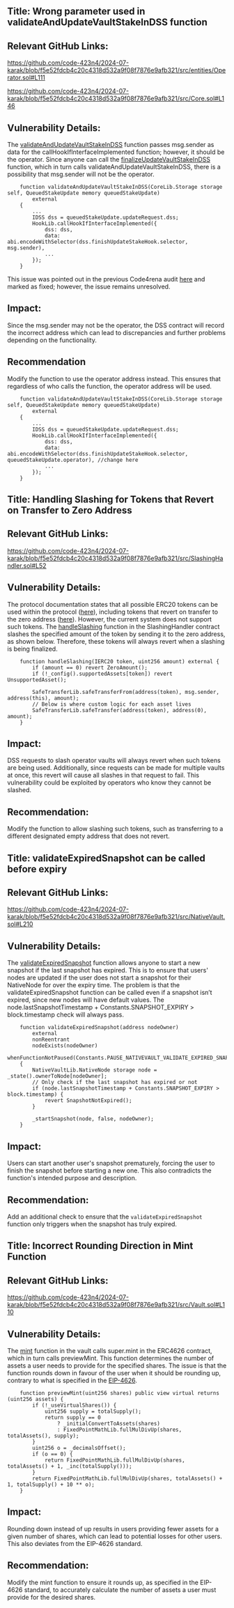 ## Title: Wrong parameter used in validateAndUpdateVaultStakeInDSS function

## **Relevant GitHub Links:**

https://github.com/code-423n4/2024-07-karak/blob/f5e52fdcb4c20c4318d532a9f08f7876e9afb321/src/entities/Operator.sol#L111

https://github.com/code-423n4/2024-07-karak/blob/f5e52fdcb4c20c4318d532a9f08f7876e9afb321/src/Core.sol#L146

## **Vulnerability Details:**

The [validateAndUpdateVaultStakeInDSS](https://github.com/code-423n4/2024-07-karak/blob/f5e52fdcb4c20c4318d532a9f08f7876e9afb321/src/entities/Operator.sol#L111) function passes msg.sender as data for the callHookIfInterfaceImplemented function; however, it should be the operator. Since anyone can call the [finalizeUpdateVaultStakeInDSS](https://github.com/code-423n4/2024-07-karak/blob/f5e52fdcb4c20c4318d532a9f08f7876e9afb321/src/Core.sol#L146) function, which in turn calls validateAndUpdateVaultStakeInDSS, there is a possibility that msg.sender will not be the operator.

```solidity
    function validateAndUpdateVaultStakeInDSS(CoreLib.Storage storage self, QueuedStakeUpdate memory queuedStakeUpdate)
        external
    {
        ...
        IDSS dss = queuedStakeUpdate.updateRequest.dss;
        HookLib.callHookIfInterfaceImplemented({
            dss: dss,
            data: abi.encodeWithSelector(dss.finishUpdateStakeHook.selector, msg.sender),
            ...
        });
    }
```

This issue was pointed out in the previous Code4rena audit [here](https://code4rena.com/reports/2024-06-karak-pro-league#h-03-validateandupdatevaultstakeindss-forwards-incorrect-operator-address-to-finishupdatestakehook) and marked as fixed; however, the issue remains unresolved.

## **Impact:**

Since the msg.sender may not be the operator, the DSS contract will record the incorrect address which can lead to discrepancies and further problems depending on the functionality.

## **Recommendation**

Modify the function to use the operator address instead. This ensures that regardless of who calls the function, the operator address will be used.

```solidity
    function validateAndUpdateVaultStakeInDSS(CoreLib.Storage storage self, QueuedStakeUpdate memory queuedStakeUpdate)
        external
    {
        ...
        IDSS dss = queuedStakeUpdate.updateRequest.dss;
        HookLib.callHookIfInterfaceImplemented({
            dss: dss,
            data: abi.encodeWithSelector(dss.finishUpdateStakeHook.selector, queuedStakeUpdate.operator), //change here
            ...
        });
    }
```

## Title: Handling Slashing for Tokens that Revert on Transfer to Zero Address

## **Relevant GitHub Links:**

https://github.com/code-423n4/2024-07-karak/blob/f5e52fdcb4c20c4318d532a9f08f7876e9afb321/src/SlashingHandler.sol#L52

## **Vulnerability Details:**

The protocol documentation states that all possible ERC20 tokens can be used within the protocol ([here](https://code4rena.com/audits/2024-07-karak-restaking#top:~:text=ERC20%20used%20by%20the%20protocol)), including tokens that revert on transfer to the zero address ([here](https://code4rena.com/audits/2024-07-karak-restaking#top:~:text=Revert%20on%20transfer%20to%20the%20zero%20address)). However, the current system does not support such tokens. The [handleSlashing](https://github.com/code-423n4/2024-07-karak/blob/f5e52fdcb4c20c4318d532a9f08f7876e9afb321/src/SlashingHandler.sol#L52) function in the SlashingHandler contract slashes the specified amount of the token by sending it to the zero address, as shown below. Therefore, these tokens will always revert when a slashing is being finalized.

```solidity
    function handleSlashing(IERC20 token, uint256 amount) external {
        if (amount == 0) revert ZeroAmount();
        if (!_config().supportedAssets[token]) revert UnsupportedAsset();

        SafeTransferLib.safeTransferFrom(address(token), msg.sender, address(this), amount);
        // Below is where custom logic for each asset lives
        SafeTransferLib.safeTransfer(address(token), address(0), amount);
    }
```

## **Impact:**

DSS requests to slash operator vaults will always revert when such tokens are being used. Additionally, since requests can be made for multiple vaults at once, this revert will cause all slashes in that request to fail. This vulnerability could be exploited by operators who know they cannot be slashed.

## **Recommendation:**

Modify the function to allow slashing such tokens, such as transferring to a different designated empty address that does not revert.

## Title: validateExpiredSnapshot can be called before expiry

## **Relevant GitHub Links:**

https://github.com/code-423n4/2024-07-karak/blob/f5e52fdcb4c20c4318d532a9f08f7876e9afb321/src/NativeVault.sol#L210

## **Vulnerability Details:**

The [validateExpiredSnapshot](https://github.com/code-423n4/2024-07-karak/blob/f5e52fdcb4c20c4318d532a9f08f7876e9afb321/src/NativeVault.sol#L210) function allows anyone to start a new snapshot if the last snapshot has expired. This is to ensure that users' nodes are updated if the user does not start a snapshot for their NativeNode for over the expiry time. The problem is that the validateExpiredSnapshot function can be called even if a snapshot isn’t expired, since new nodes will have default values. The node.lastSnapshotTimestamp + Constants.SNAPSHOT_EXPIRY > block.timestamp check will always pass.

```solidity
    function validateExpiredSnapshot(address nodeOwner)
        external
        nonReentrant
        nodeExists(nodeOwner)
        whenFunctionNotPaused(Constants.PAUSE_NATIVEVAULT_VALIDATE_EXPIRED_SNAPSHOT)
    {
        NativeVaultLib.NativeNode storage node = _state().ownerToNode[nodeOwner];
        // Only check if the last snapshot has expired or not
        if (node.lastSnapshotTimestamp + Constants.SNAPSHOT_EXPIRY > block.timestamp) {
            revert SnapshotNotExpired();
        }

        _startSnapshot(node, false, nodeOwner);
    }
```

## **Impact:**

Users can start another user's snapshot prematurely, forcing the user to finish the snapshot before starting a new one. This also contradicts the function's intended purpose and description.

## **Recommendation:**

Add an additional check to ensure that the `validateExpiredSnapshot` function only triggers when the snapshot has truly expired.

## Title: Incorrect Rounding Direction in Mint Function

## **Relevant GitHub Links:**

https://github.com/code-423n4/2024-07-karak/blob/f5e52fdcb4c20c4318d532a9f08f7876e9afb321/src/Vault.sol#L110

## **Vulnerability Details:**

The [mint](https://github.com/code-423n4/2024-07-karak/blob/f5e52fdcb4c20c4318d532a9f08f7876e9afb321/src/Vault.sol#L110) function in the vault calls super.mint in the ERC4626 contract, which in turn calls previewMint. This function determines the number of assets a user needs to provide for the specified shares. The issue is that the function rounds down in favour of the user when it should be rounding up, contrary to what is specified in the [EIP-4626](https://eips.ethereum.org/EIPS/eip-4626#security-considerations:~:text=If%20(1)%20it%E2%80%99s%20calculating%20the%20amount%20of%20shares%20a%20user%20has%20to%20supply%20to%20receive%20a%20given%20amount%20of%20the%20underlying%20tokens%20or%20(2)%20it%E2%80%99s%20calculating%20the%20amount%20of%20underlying%20tokens%20a%20user%20has%20to%20provide%20to%20receive%20a%20certain%20amount%20of%20shares%2C%20it%20should%20round%20up.).

```solidity
    function previewMint(uint256 shares) public view virtual returns (uint256 assets) {
        if (!_useVirtualShares()) {
            uint256 supply = totalSupply();
            return supply == 0
                ? _initialConvertToAssets(shares)
                : FixedPointMathLib.fullMulDivUp(shares, totalAssets(), supply);
        }
        uint256 o = _decimalsOffset();
        if (o == 0) {
            return FixedPointMathLib.fullMulDivUp(shares, totalAssets() + 1, _inc(totalSupply()));
        }
        return FixedPointMathLib.fullMulDivUp(shares, totalAssets() + 1, totalSupply() + 10 ** o);
    }
```

## **Impact:**

Rounding down instead of up results in users providing fewer assets for a given number of shares, which can lead to potential losses for other users. This also deviates from the EIP-4626 standard.

## **Recommendation:**

Modify the mint function to ensure it rounds up, as specified in the EIP-4626 standard, to accurately calculate the number of assets a user must provide for the desired shares.